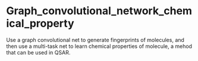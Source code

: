 # Graph_convolutional_network_chemical_property

Use a graph convolutional net to generate fingerprints of molecules, and then use a multi-task net to learn chemical properties of molecule, a mehod that can be used in QSAR.
